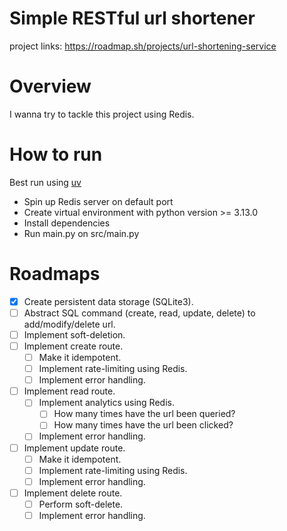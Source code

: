 # Simple RESTful url shortener
project links: https://roadmap.sh/projects/url-shortening-service

# Overview
I wanna try to tackle this project using Redis.


# How to run
Best run using [uv](https://astral.sh)
- Spin up Redis server on default port
- Create virtual environment with python version >= 3.13.0
- Install dependencies
- Run main.py on src/main.py


# Roadmaps
- [x] Create persistent data storage (SQLite3).
- [ ] Abstract SQL command (create, read, update, delete) to add/modify/delete url.
- [ ] Implement soft-deletion.
- [ ] Implement create route.
    - [ ] Make it idempotent.
    - [ ] Implement rate-limiting using Redis.
    - [ ] Implement error handling.
- [ ] Implement read route.
    - [ ] Implement analytics using Redis.
        - [ ] How many times have the url been queried?
        - [ ] How many times have the url been clicked?
    - [ ] Implement error handling.
- [ ] Implement update route.
    - [ ] Make it idempotent.
    - [ ] Implement rate-limiting using Redis.
    - [ ] Implement error handling.
- [ ] Implement delete route.
    - [ ] Perform soft-delete.
    - [ ] Implement error handling.
